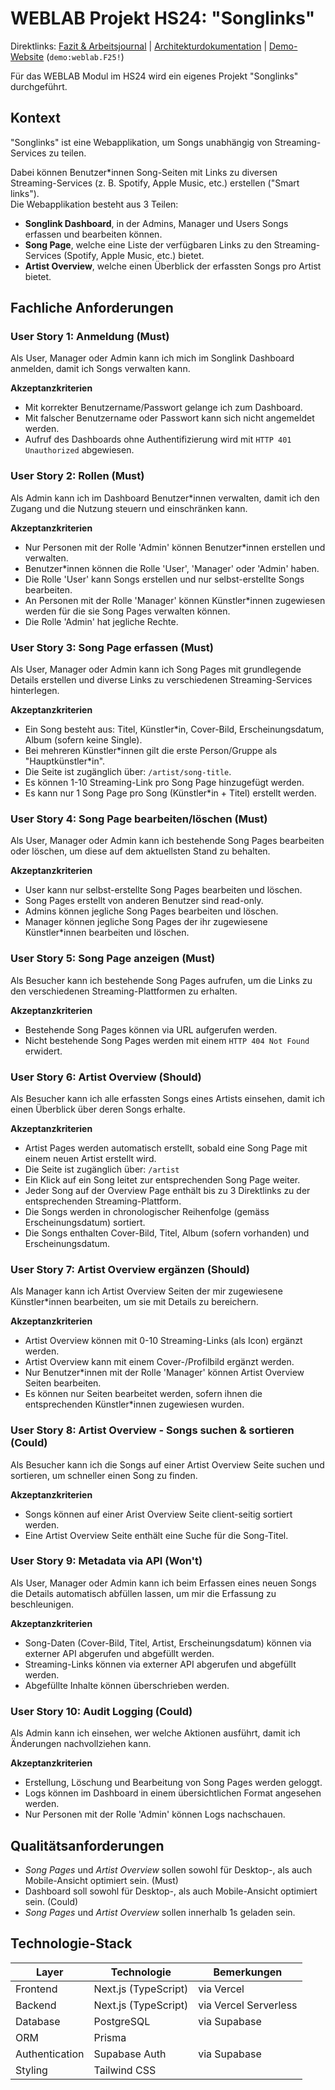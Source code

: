 # WEBLAB Projekt HS24: "Songlinks"

Direktlinks: [Fazit & Arbeitsjournal](./docs/ERGEBNISSE.md) | [Architekturdokumentation](./docs/README.md) | [Demo-Website](https://weblab-projekt-two.vercel.app/) (`demo:weblab.F25!`)

Für das WEBLAB Modul im HS24 wird ein eigenes Projekt "Songlinks" durchgeführt.

## Kontext

"Songlinks" ist eine Webapplikation, um Songs unabhängig von Streaming-Services zu teilen.

Dabei können Benutzer\*innen Song-Seiten mit Links zu diversen Streaming-Services (z. B. Spotify, Apple Music, etc.)
erstellen ("Smart links"). \
Die Webapplikation besteht aus 3 Teilen:

- **Songlink Dashboard**, in der Admins, Manager und Users Songs erfassen und bearbeiten können.
- **Song Page**, welche eine Liste der verfügbaren Links zu den Streaming-Services (Spotify, Apple Music, etc.) bietet.
- **Artist Overview**, welche einen Überblick der erfassten Songs pro Artist bietet.

## Fachliche Anforderungen

### User Story 1: Anmeldung (Must)

Als User, Manager oder Admin kann ich mich im Songlink Dashboard anmelden, damit ich Songs verwalten kann.

**Akzeptanzkriterien**

- Mit korrekter Benutzername/Passwort gelange ich zum Dashboard.
- Mit falscher Benutzername oder Passwort kann sich nicht angemeldet werden.
- Aufruf des Dashboards ohne Authentifizierung wird mit `HTTP 401 Unauthorized` abgewiesen.

### User Story 2: Rollen (Must)

Als Admin kann ich im Dashboard Benutzer\*innen verwalten, damit ich den Zugang und die Nutzung steuern und einschränken
kann.

**Akzeptanzkriterien**

- Nur Personen mit der Rolle 'Admin' können Benutzer*innen erstellen und verwalten.
- Benutzer\*innen können die Rolle 'User', 'Manager' oder 'Admin' haben.
- Die Rolle 'User' kann Songs erstellen und nur selbst-erstellte Songs bearbeiten.
- An Personen mit der Rolle 'Manager' können Künstler\*innen zugewiesen werden für die sie Song Pages verwalten können.
- Die Rolle 'Admin' hat jegliche Rechte.

### User Story 3: Song Page erfassen (Must)

Als User, Manager oder Admin kann ich Song Pages mit grundlegende Details erstellen und diverse Links zu verschiedenen
Streaming-Services hinterlegen.

**Akzeptanzkriterien**

- Ein Song besteht aus: Titel, Künstler\*in, Cover-Bild, Erscheinungsdatum, Album (sofern keine Single).
- Bei mehreren Künstler\*innen gilt die erste Person/Gruppe als "Hauptkünstler\*in".
- Die Seite ist zugänglich über: `/artist/song-title`.
- Es können 1-10 Streaming-Link pro Song Page hinzugefügt werden.
- Es kann nur 1 Song Page pro Song (Künstler\*in + Titel) erstellt werden.

### User Story 4: Song Page bearbeiten/löschen (Must)

Als User, Manager oder Admin kann ich bestehende Song Pages bearbeiten oder löschen, um diese auf dem aktuellsten Stand
zu behalten.

**Akzeptanzkriterien**

- User kann nur selbst-erstellte Song Pages bearbeiten und löschen.
- Song Pages erstellt von anderen Benutzer sind read-only.
- Admins können jegliche Song Pages bearbeiten und löschen.
- Manager können jegliche Song Pages der ihr zugewiesene Künstler\*innen bearbeiten und löschen.

### User Story 5: Song Page anzeigen (Must)

Als Besucher kann ich bestehende Song Pages aufrufen, um die Links zu den verschiedenen Streaming-Plattformen zu erhalten.

**Akzeptanzkriterien**

- Bestehende Song Pages können via URL aufgerufen werden.
- Nicht bestehende Song Pages werden mit einem `HTTP 404 Not Found` erwidert.

### User Story 6: Artist Overview (Should)

Als Besucher kann ich alle erfassten Songs eines Artists einsehen, damit ich einen Überblick über deren Songs erhalte.

**Akzeptanzkriterien**

- Artist Pages werden automatisch erstellt, sobald eine Song Page mit einem neuen Artist erstellt wird.
- Die Seite ist zugänglich über: `/artist`
- Ein Klick auf ein Song leitet zur entsprechenden Song Page weiter.
- Jeder Song auf der Overview Page enthält bis zu 3 Direktlinks zu der entsprechenden Streaming-Plattform.
- Die Songs werden in chronologischer Reihenfolge (gemäss Erscheinungsdatum) sortiert.
- Die Songs enthalten Cover-Bild, Titel, Album (sofern vorhanden) und Erscheinungsdatum.

### User Story 7: Artist Overview ergänzen (Should)

Als Manager kann ich Artist Overview Seiten der mir zugewiesene Künstler\*innen bearbeiten, um sie mit Details zu bereichern.

**Akzeptanzkriterien**

- Artist Overview können mit 0-10 Streaming-Links (als Icon) ergänzt werden.
- Artist Overview kann mit einem Cover-/Profilbild ergänzt werden.
- Nur Benutzer\*innen mit der Rolle 'Manager' können Artist Overview Seiten bearbeiten.
- Es können nur Seiten bearbeitet werden, sofern ihnen die entsprechenden Künstler\*innen zugewiesen wurden.

### User Story 8: Artist Overview - Songs suchen & sortieren (Could)

Als Besucher kann ich die Songs auf einer Artist Overview Seite suchen und sortieren, um schneller einen Song zu finden.

**Akzeptanzkriterien**

- Songs können auf einer Arist Overview Seite client-seitig sortiert werden.
- Eine Artist Overview Seite enthält eine Suche für die Song-Titel.

### User Story 9: Metadata via API (Won't)

Als User, Manager oder Admin kann ich beim Erfassen eines neuen Songs die Details automatisch abfüllen lassen, um mir die Erfassung zu beschleunigen.

**Akzeptanzkriterien**

- Song-Daten (Cover-Bild, Titel, Artist, Erscheinungsdatum) können via externer API abgerufen und abgefüllt werden.
- Streaming-Links können via externer API abgerufen und abgefüllt werden.
- Abgefüllte Inhalte können überschrieben werden.

### User Story 10: Audit Logging (Could)

Als Admin kann ich einsehen, wer welche Aktionen ausführt, damit ich Änderungen nachvollziehen kann.

**Akzeptanzkriterien**

- Erstellung, Löschung und Bearbeitung von Song Pages werden geloggt.
- Logs können im Dashboard in einem übersichtlichen Format angesehen werden.
- Nur Personen mit der Rolle 'Admin' können Logs nachschauen.

## Qualitätsanforderungen

- _Song Pages_ und _Artist Overview_ sollen sowohl für Desktop-, als auch Mobile-Ansicht optimiert sein. (Must)
- Dashboard soll sowohl für Desktop-, als auch Mobile-Ansicht optimiert sein. (Could)
- _Song Pages_ und _Artist Overview_ sollen innerhalb 1s geladen sein.

## Technologie-Stack

| Layer          | Technologie          | Bemerkungen           |
|----------------|----------------------|-----------------------|
| Frontend       | Next.js (TypeScript) | via Vercel            |
| Backend        | Next.js (TypeScript) | via Vercel Serverless |
| Database       | PostgreSQL           | via Supabase          |
| ORM            | Prisma               |                       |
| Authentication | Supabase Auth        | via Supabase          |
| Styling        | Tailwind CSS         |                       |